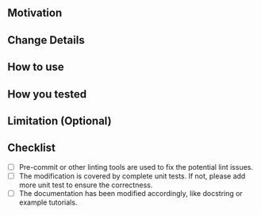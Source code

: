 ## Motivation

<!--- Please describe the motivation of this PR and the goal you want to achieve through this PR. --->

## Change Details

<!--- Please briefly describe the changes you have make in this pull request. --->

## How to use

<!--- Describe an example of the use of this feature. --->

## How you tested

<!--- Describe how the functionality was tested. Show how you ran unit tests on this functionality. --->

## Limitation (Optional)

<!--- Please describe any restrictions on this newly added feature --->

## Checklist

- [ ] Pre-commit or other linting tools are used to fix the potential lint issues.
- [ ] The modification is covered by complete unit tests. If not, please add more unit test to ensure the correctness.
- [ ] The documentation has been modified accordingly, like docstring or example tutorials.
